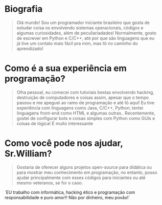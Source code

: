 # Biografia
> Olá mundo! Sou um programador iniciante brasileiro que gosta de estudar coisa os envolvendo sistemas operacionais, códigos e algumas curiosidades, além de peculiariadades!
> Normalmente, gosto de escrever em Python e C/C++, até por que são linguagens que eu já tive um contato mais fácil pra mim, mas tô no caminho do aprendizado!

# Como é a sua experiência em programação?
> Olha pessoal, eu comecei com tutoriais bestas envolvendo hacking, destruição de computadores e coisas assim, apesar que o tempo passou e me apeguei ao ramo de programação e até tô aqui! Eu tive experiência com linguagens como Java, C/C++, Python; tentei linguagens front-end como HTML e algumas outras..
> Recentemente, gostei de configurar bots e coisas simples com Python como GUIs e coisas de lógica! É muito interessante

# Como você pode nos ajudar, Sr.William?
> Gostaria de oferecer alguns projetos open-source para didática ou para mostrar meu conhecimento em programação, no entanto, posso ajudar principalmente com esses códigos para iniciantes ou até mesmo veteranos, se for o caso.

´EU trabalho com informática, hacking ético e programação com responsabilidade e puro amor!! Não por dinheiro, meu povão!´
